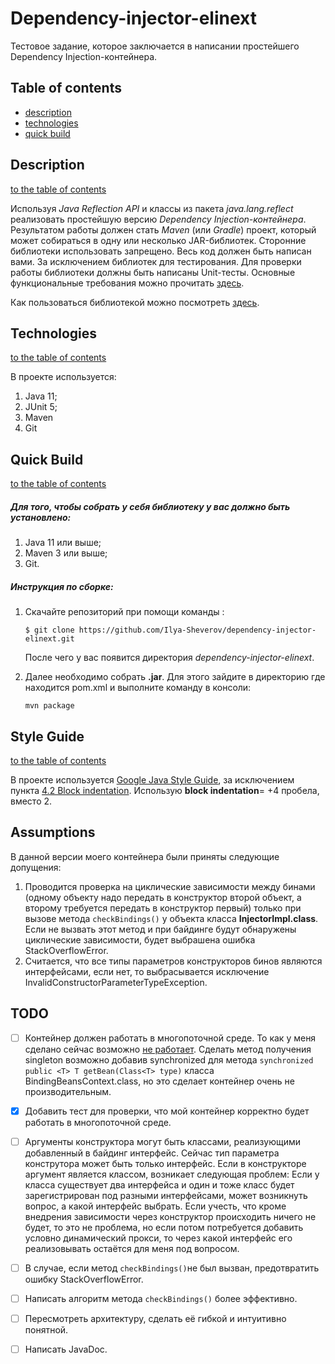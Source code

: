 # Dependency-injector-elinext

Тестовое задание, которое заключается в написании простейшего Dependency Injection-контейнера.

## Table of contents

* [description](README.md#description)
* [technologies](README.md#technologies)
* [quick build](README.md#Quick-Build)

## Description
[to the table of contents](README.md#table-of-contents)

Используя *Java Reflection API* и классы из пакета *java.lang.reflect* реализовать простейшую версию *Dependency Injection-контейнера*.
Результатом работы должен стать *Maven* (или *Gradle*) проект, который может собираться в одну или несколько JAR-библиотек.
Сторонние библиотеки использовать запрещено. Весь код должен быть написан вами. За исключением библиотек для тестирования.
Для проверки работы библиотеки должны быть написаны Unit-тесты. Основные функциональные требования можно прочитать [здесь](FUNCTIONAL_REQUIREMENTS.md). 

Как пользоваться библиотекой можно посмотреть [здесь](HOW_TO_USE_IT.md). 

## Technologies
[to the table of contents](README.md#table-of-contents)

В проекте используется:

1. Java 11;
2. JUnit 5;
3. Maven
4. Git

## Quick Build

[to the table of contents](README.md#table-of-contents)

##### Для того, чтобы собрать у себя библиотеку у вас должно быть установлено:

1. Java 11 или выше;
2. Maven 3 или выше;
3. Git.

##### Инструкция по сборке:

1. Скачайте репозиторий при помощи команды :

   `$ git clone https://github.com/Ilya-Sheverov/dependency-injector-elinext.git`

   После чего у вас появится директория *dependency-injector-elinext*.

2. Далее необходимо собрать **.jar**. Для этого зайдите в директорию где находится pom.xml и выполните команду в консоли:

     `mvn package`

## Style Guide

[to the table of contents](README.md#table-of-contents)

В проекте используется  [Google Java Style Guide](https://google.github.io/styleguide/javaguide.html),
за исключением пункта [4.2 Block indentation](https://google.github.io/styleguide/javaguide.html#s4.2-block-indentation).
Использую **block indentation**= +4 пробела, вместо 2.

## Assumptions

В данной версии моего контейнера были приняты следующие допущения:

1. Проводится проверка на циклические зависимости между бинами (одному объекту надо передать в конструктор второй объект,
а второму требуется передать в конструктор первый) только при вызове метода  `checkBindings()`  у объекта класса  **InjectorImpl.class**.
Если не вызвать этот метод и при байдинге будут обнаружены циклические зависимости, будет выбрашена ошибка StackOverflowError. 
2. Считается, что все типы параметров конструкторов бинов являются интерфейсами, если нет, то выбрасывается исключение InvalidConstructorParameterTypeException.

## TODO

- [ ] Контейнер должен работать в многопоточной среде. То как у меня сделано сейчас возможно [не работает](http://www.cs.umd.edu/~pugh/java/memoryModel/DoubleCheckedLocking.html). Сделать метод получения singleton возможно добавив synchronized для метода  `synchronized  public <T> T getBean(Class<T> type)` класса BindingBeansContext.class, но это сделает контейнер очень не производительным.
- [X] Добавить тест для проверки, что мой контейнер корректно будет работать в многопоточной среде.
- [ ] Аргументы конструктора могут быть классами, реализующими добавленный в байдинг интерфейс.
Сейчас тип параметра конструтора может быть только интерфейс. Если в конструкторе аргумент является классом, возникает следующая проблем:
Если у класса существует два интерфейса  и один и тоже класс будет зарегистрирован под разными интерфейсами, может возникнуть вопрос, а какой интерфейс  выбрать. Если учесть, что кроме внедрения зависимости через конструктор происходить ничего не будет, то это не проблема, но если потом потребуется добавить условно динамический прокси, то через какой интерфейс его реализовывать остаётся для меня под вопросом.
- [ ] В случае, если метод `checkBindings()`не был вызван, предотвратить ошибку StackOverflowError.
- [ ] Написать алгоритм метода `checkBindings()` более эффективно.
- [ ] Пересмотреть архитектуру, сделать её гибкой и интуитивно понятной.
- [ ] Написать JavaDoc.

